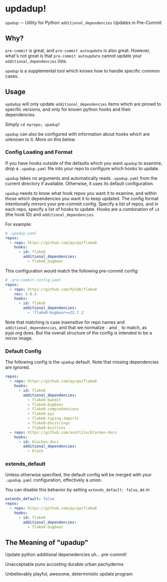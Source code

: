 # updadup!

`upadup` -- Utility for Python `additional_dependencies` Updates in Pre-Commit

## Why?

`pre-commit` is great, and `pre-commit autoupdate` is also great.
However, what's not great is that `pre-commit autoupdate` cannot update your
`additional_dependencies` lists.

`upadup` is a supplemental tool which knows how to handle specific common cases.

## Usage

`updadup` will only update `additional_dependencies` items which are pinned to
specific versions, and only for known python hooks and their dependencies.

Simply `cd myrepo; upadup`!

`upadup` can also be configured with information about hooks which are unknown
to it. More on this below.

### Config Loading and Format

If you have hooks outside of the defaults which you want `upadup` to examine,
drop a `.upadup.yaml` file into your repo to configure which hooks to update.

`upadup` takes no arguments and automatically reads `.upadup.yaml` from the current
directory if available.
Otherwise, it uses its default configuration.

`upadup` needs to know what hook repos you want it to examine, and within those
which dependencies you want it to keep updated.
The config format intentionally mirrors your pre-commit config. Specify a list
of repos, and in each repo, specify a list of hooks to update. Hooks are a
combination of `id` (the hook ID) and `additional_dependencies`.

For example:

```yaml
# .upadup.yaml
repos:
  - repo: https://github.com/pycqa/flake8
    hooks:
      - id: flake8
        additional_dependencies:
          - flake8_bugbear
```

This configuration would match the following pre-commit config:

```yaml
# .pre-commit-config.yaml
repos:
  - repo: https://github.com/PyCQA/flake8
    rev: 5.0.4
    hooks:
      - id: flake8
        additional_dependencies:
          - 'flake8-bugbear==22.7.1'
```

Note that matching is case insensitive for repo names and
`additional_dependencies`, and that we normalize `-` and `_` to match, as
pypi.org does. But the overall structure of the config is intended to be a
mirror image.

### Default Config

The following config is the `upadup` default. Note that missing dependencies are
ignored.

```yaml
repos:
  - repo: https://github.com/pycqa/flake8
    hooks:
      - id: flake8
        additional_dependencies:
          - flake8-bandit
          - flake8-bugbear
          - flake8-comprehensions
          - flake8-pyi
          - flake8-typing-imports
          - flake8-docstrings
          - flake8-builtins
  - repo: https://github.com/asottile/blacken-docs
    hooks:
      - id: blacken-docs
        additional_dependencies:
          - black
```

### extends_default

Unless otherwise specified, the default config will be merged with your
`.upadup.yaml` configuration, effectively a union.

You can disable this behavior by setting `extends_default: false`, as in

```yaml
extends_default: false
repos:
  - repo: https://github.com/pycqa/flake8
    hooks:
      - id: flake8
        additional_dependencies:
          - flake8-bugbear
```

## The Meaning of "upadup"

Update python additional depenedencies uh... pre-commit!

Unacceptable puns accosting durable urban pachyderms

Unbelievably playful, awesome, deterministic update program
